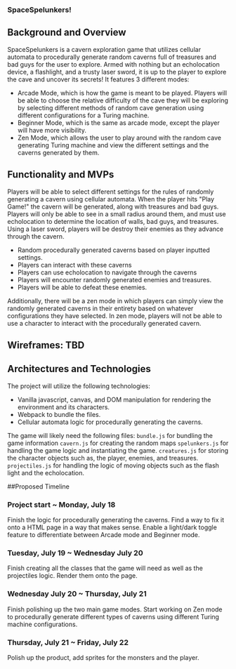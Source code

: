 ### SpaceSpelunkers!

## Background and Overview
SpaceSpelunkers is a cavern exploration game that utilizes cellular automata to procedurally generate random caverns full of treasures and bad guys for the user to explore.  Armed with nothing but an echolocation device, a flashlight, and a trusty laser sword, it is up to the player to explore the cave and uncover its secrets!
It features 3 different modes:
* Arcade Mode, which is how the game is meant to be played.  Players will be able to choose the relative difficulty of the cave they will be exploring by selecting different methods of random cave generation using different configurations for a Turing machine.
* Beginner Mode, which is the same as arcade mode, except the player will have more visibility.  
* Zen Mode, which allows the user to play around with the random cave generating Turing machine and view the different settings and the caverns generated by them.

## Functionality and MVPs
Players will be able to select different settings for the rules of randomly generating a cavern using cellular automata.  When the player hits "Play Game!" the cavern will be generated, along with treasures and bad guys.  Players will only be able to see in a small radius around them, and must use echolocation to determine the location of walls, bad guys, and treasures.  Using a laser sword, players will be destroy their enemies as they advance through the cavern.

* Random procedurally generated caverns based on player inputted settings.
* Players can interact with these caverns
* Players can use echolocation to navigate through the caverns
* Players will encounter randomly generated enemies and treasures.
* Players will be able to defeat these enemies.

Additionally, there will be a zen mode in which players can simply view the randomly generated caverns in their entirety based on whatever configurations they have selected.  In zen mode, players will not be able to use a character to interact with the procedurally generated cavern.

## Wireframes: TBD

## Architectures and Technologies
The project will utilize the following technologies:
* Vanilla javascript, canvas, and DOM manipulation for rendering the environment and its characters.
* Webpack to bundle the files.
* Cellular automata logic for procedurally generating the caverns.  

The game will likely need the following files:
`bundle.js` for bundling the game information
`cavern.js` for creating the random maps
`spelunkers.js` for handling the game logic and instantiating the game.
`creatures.js` for storing the character objects such as, the player, enemies, and treasures.  
`projectiles.js` for handling the logic of moving objects such as the flash light and the echolocation.

##Proposed Timeline
### Project start ~ Monday, July 18
Finish the logic for procedurally generating the caverns.  Find a way to fix it onto a HTML page in a way that makes sense.  Enable a light/dark toggle feature to differentiate between Arcade mode and Beginner mode.

### Tuesday, July 19 ~ Wednesday July 20
Finish creating all the classes that the game will need as well as the projectiles logic.  Render them onto the page.

### Wednesday July 20 ~ Thursday, July 21
Finish polishing up the two main game modes.  Start working on Zen mode to procedurally generate different types of caverns using different Turing machine configurations.  

### Thursday, July 21 ~ Friday, July 22
Polish up the product, add sprites for the monsters and the player.
